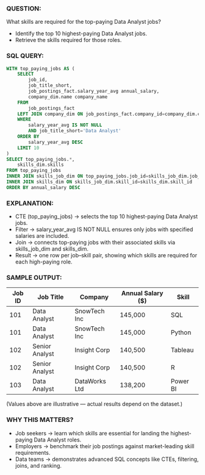 ### QUESTION:
What skills are required for the top-paying Data Analyst jobs?
- Identify the top 10 highest-paying Data Analyst jobs.
- Retrieve the skills required for those roles.

### SQL QUERY:
```sql 
WITH top_paying_jobs AS (
    SELECT
        job_id,
        job_title_short,
        job_postings_fact.salary_year_avg annual_salary,
        company_dim.name company_name
    FROM 
        job_postings_fact
    LEFT JOIN company_dim ON job_postings_fact.company_id=company_dim.company_id
    WHERE 
        salary_year_avg IS NOT NULL
        AND job_title_short='Data Analyst'
    ORDER BY 
        salary_year_avg DESC
    LIMIT 10
)
SELECT top_paying_jobs.*,
    skills_dim.skills
FROM top_paying_jobs
INNER JOIN skills_job_dim ON top_paying_jobs.job_id=skills_job_dim.job_id
INNER JOIN skills_dim ON skills_job_dim.skill_id=skills_dim.skill_id
ORDER BY annual_salary DESC
```

### EXPLANATION:
- CTE (top_paying_jobs) → selects the top 10 highest-paying Data Analyst jobs.
- Filter → salary_year_avg IS NOT NULL ensures only jobs with specified salaries are included.
- Join → connects top-paying jobs with their associated skills via skills_job_dim and skills_dim.
- Result → one row per job–skill pair, showing which skills are required for each high-paying role.


### SAMPLE OUTPUT:
| Job ID | Job Title      | Company       | Annual Salary ($) | Skill    |
|--------|----------------|---------------|-------------------|----------|
| 101    | Data Analyst   | SnowTech Inc  | 145,000           | SQL      |
| 101    | Data Analyst   | SnowTech Inc  | 145,000           | Python   |
| 102    | Senior Analyst | Insight Corp  | 140,500           | Tableau  |
| 102    | Senior Analyst | Insight Corp  | 140,500           | R        |
| 103    | Data Analyst   | DataWorks Ltd | 138,200           | Power BI |

(Values above are illustrative — actual results depend on the dataset.)

### WHY THIS MATTERS?
- Job seekers → learn which skills are essential for landing the highest-paying Data Analyst roles.
- Employers → benchmark their job postings against market-leading skill requirements.
- Data teams → demonstrates advanced SQL concepts like CTEs, filtering, joins, and ranking.